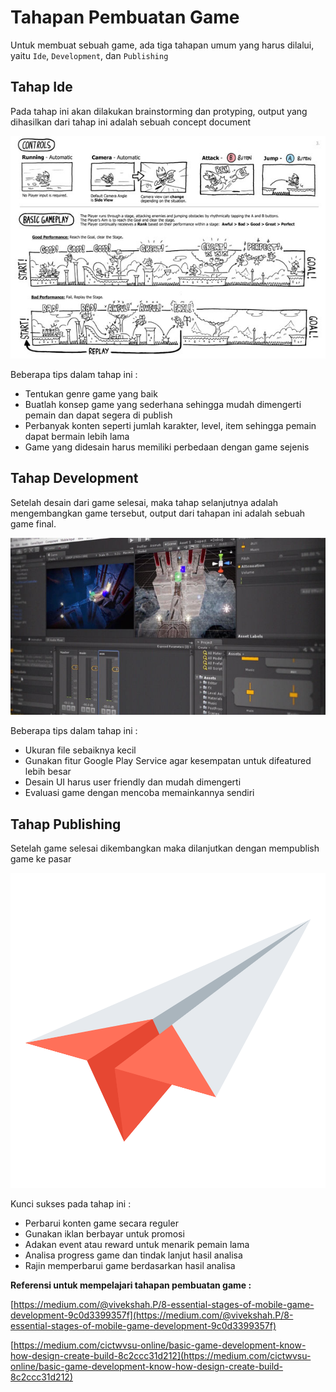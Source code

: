 # Tahapan Pembuatan Game

Untuk membuat sebuah game, ada tiga tahapan umum yang harus dilalui, yaitu `Ide`, `Development`, dan `Publishing`

## Tahap Ide

Pada tahap ini akan dilakukan brainstorming dan protyping, output yang dihasilkan dari tahap ini adalah sebuah concept document

![concept document](concept-document.jpg)

Beberapa tips dalam tahap ini :

* Tentukan genre game yang baik
* Buatlah konsep game yang sederhana sehingga mudah dimengerti pemain dan dapat segera di publish
* Perbanyak konten seperti jumlah karakter, level, item sehingga pemain dapat bermain lebih lama
* Game yang didesain harus memiliki perbedaan dengan game sejenis

## Tahap Development

Setelah desain dari game selesai, maka tahap selanjutnya adalah mengembangkan game tersebut, output dari tahapan ini adalah sebuah game final.

![game-development](game-development.jpg)

Beberapa tips dalam tahap ini :

* Ukuran file sebaiknya kecil
* Gunakan fitur Google Play Service agar kesempatan untuk difeatured lebih besar
* Desain UI harus user friendly dan mudah dimengerti
* Evaluasi game dengan mencoba memainkannya sendiri

## Tahap Publishing

Setelah game selesai dikembangkan maka dilanjutkan dengan mempublish game ke pasar

![](publish.png)

Kunci sukses pada tahap ini :

* Perbarui konten game secara reguler
* Gunakan iklan berbayar untuk promosi
* Adakan event atau reward untuk menarik pemain lama
* Analisa progress game dan tindak lanjut hasil analisa
* Rajin memperbarui game berdasarkan hasil analisa

**Referensi untuk mempelajari tahapan pembuatan game :**

[https://medium.com/@vivekshah.P/8-essential-stages-of-mobile-game-development-9c0d3399357f](https://medium.com/@vivekshah.P/8-essential-stages-of-mobile-game-development-9c0d3399357f)

[https://medium.com/cictwvsu-online/basic-game-development-know-how-design-create-build-8c2ccc31d212](https://medium.com/cictwvsu-online/basic-game-development-know-how-design-create-build-8c2ccc31d212)

